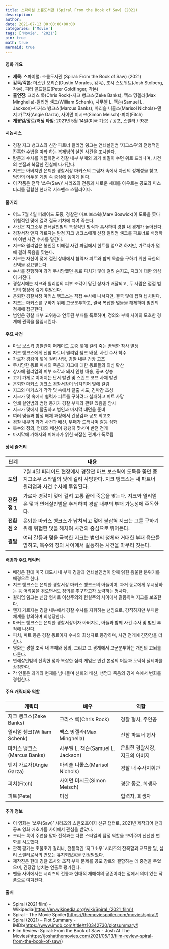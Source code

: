 ```yaml
---
title: 스파이럴 소름도서관 (Spiral From the Book of Saw) (2021)
description: 
author: 
date: 2021-07-13 00:00:00+00:00
categories: ['Movie']
tags: ['Movie', '2021']
pin: true
math: true
mermaid: true
---
```

#### 영화 개요

- **제목**: 스파이럴: 소름도서관 (Spiral: From the Book of Saw) (2021)  
- **감독/각본**: 더스틴 모리슨(Dustin Morales, 감독), 조시 스토워트(Josh Stolberg, 각본), 피터 골드펠드(Peter Goldfinger, 각본)  
- **출연진**: 크리스 록(Chris Rock)-지크 뱅크스(Zeke Banks), 맥스 밍겔라(Max Minghella)-윌리엄 쉥크(William Schenk), 사무엘 L. 잭슨(Samuel L. Jackson)-마커스 뱅크스(Marcus Banks), 마리솔 니콜스(Marisol Nichols)-앤지 가르자(Angie Garza), 사이먼 미시크(Simon Meisch)-피치(Fitch)  
- **개봉일/장르/러닝 타임**: 2021년 5월 14일(미국 기준) / 공포, 스릴러 / 93분  

#### 시놉시스

- 경찰 지크 뱅크스와 신참 파트너 윌리엄 쉥크는 연쇄살인범 ‘지그소우’의 전형적인 잔혹한 수법을 따라 하는 복제범의 살인 사건을 조사한다.  
- 탐문과 수사를 거듭하면서 경찰 내부 부패와 과거 비밀이 수면 위로 드러나며, 사건의 본질과 복잡한 진실에 다가간다.  
- 지크는 아버지인 은퇴한 경찰서장 마커스의 그림자 속에서 자신의 정체성을 찾고, 범인의 어두운 게임 속 중심에 놓이게 된다.  
- 이 작품은 전작 ‘쏘우(Saw)’ 시리즈의 전통과 새로운 세대를 아우르는 공포와 미스터리를 결합한 현대적 서스펜스 스릴러이다.  

#### 줄거리

- 어느 7월 4일 퍼레이드 도중, 경찰관 마브 보스윅(Marv Boswick)이 도둑을 쫓다 위협적인 덫에 걸려 결국 기차에 치여 죽는다.  
- 사건은 지그소우 연쇄살인범의 특징적인 방식과 흡사하여 경찰 내 경계가 높아진다.  
- 경찰서장 앤지 가르자는 탐정 지크 뱅크스에게 신참 윌리엄 쉥크를 파트너로 배정하며 이번 사건 수사를 맡긴다.  
- 지크와 윌리엄은 봉인된 미해결 사건 파일에서 힌트를 얻으려 하지만, 가르자가 덫에 걸려 죽음을 맞는다.  
- 지크는 자신이 덫에 걸린 상태에서 협력자 피트와 함께 목숨을 구하기 위한 극한의 선택을 강요받는다.  
- 수사를 진행하며 과거 무시당했던 동료 피치가 덫에 걸려 숨지고, 지크에 대한 의심이 커진다.  
- 경찰서에는 지크와 윌리엄의 피부 조각이 담긴 상자가 배달되고, 두 사람은 점점 범인의 함정에 깊게 휘말린다.  
- 은퇴한 경찰서장 마커스 뱅크스는 직접 수사에 나서지만, 결국 덫에 잡혀 납치된다.  
- 지크는 마커스를 구하기 위해 고군분투하고, 결국 복잡한 덫들을 해체하며 범인의 정체에 접근한다.  
- 범인은 경찰 내부 고위층과 연루된 부패를 폭로하며, 정의와 부패 사이의 모호한 경계에 관객을 몰입시킨다.  

#### 주요 사건

- 마브 보스윅 경찰관이 퍼레이드 도중 덫에 걸려 죽는 끔찍한 참사 발생  
- 지크 뱅크스에게 신참 파트너 윌리엄 쉥크 배정, 사건 수사 착수  
- 가르자 경감이 덫에 걸려 사망, 경찰 내부 긴장 고조  
- 무시당한 동료 피치의 죽음과 지크에 대한 동료들의 의심 확산  
- 상자에 윌리엄의 피부 조각과 돼지 인형 배송, 공포 상승  
- 고기 가게로 이어지는 단서 발견 및 스킨드 코프 사체 발견  
- 은퇴한 마커스 뱅크스 경찰서장이 납치되어 덫에 걸림  
- 지크와 마커스가 각각 덫 속에서 탈출 시도, 긴박감 조성  
- 지크가 덫 속에서 협력자 피트를 구하려다 실패하고 피트 사망  
- 연쇄 살인범의 범행 동기가 경찰 부패와 관련 있음을 암시  
- 지크가 덫에서 탈출하고 범인과 마지막 대면을 준비  
- 여러 덫들과 함정 해체 과정에서 긴장감과 공포 최고조  
- 경찰 내부의 과거 사건과 배신, 부패가 드러나며 갈등 심화  
- 복수와 정의, 연대와 배신이 팽팽히 맞서며 반전 전개  
- 마지막에 가해자와 피해자가 얽힌 복잡한 관계가 폭로됨  

#### 상세 줄거리

| **단계** | **내용** |
|----------|----------|
| **도입** | 7월 4일 퍼레이드 현장에서 경찰관 마브 보스윅이 도둑을 쫓던 중 지그소우 스타일의 덫에 걸려 사망한다. 지크 뱅크스는 새 파트너 윌리엄과 사건 수사에 투입된다. |
| **전환점 1** | 가르자 경감이 덫에 걸려 고통 끝에 죽음을 맞는다. 지크와 윌리엄은 덫과 연쇄살인범을 추적하며 경찰 내부의 부패 가능성에 주목한다. |
| **전환점 2** | 은퇴한 마커스 뱅크스가 납치되고 덫에 붙잡혀 지크는 그를 구하기 위해 위험한 덫을 헤치며 사건의 중심으로 뛰어든다. |
| **결말** | 여러 갈등과 덫을 극복한 지크는 범인의 정체와 거대한 부패 음모를 밝히고, 복수와 정의 사이에서 갈등하는 사건을 마무리 짓는다. |

#### 배경과 주요 캐릭터

- 배경은 현대 미국 대도시 내 부패 경찰과 연쇄살인범이 함께 얽힌 음울한 분위기를 배경으로 한다.  
- 지크 뱅크스는 은퇴한 경찰서장 마커스 뱅크스의 아들이며, 과거 동료에게 무시당하는 등 어려움을 겪으면서도 정의를 추구하고자 노력하는 형사다.  
- 윌리엄 쉥크는 신참 형사로 이상주의와 현실주의 사이에서 갈등하며 지크를 보조한다.  
- 앤지 가르자는 경찰 내부에서 경찰 수사를 지휘하는 선임으로, 강직하지만 부패한 체계를 항의하며 희생당한다.  
- 마커스 뱅크스는 은퇴한 경찰서장이자 아버지로, 아들과 함께 사건 수사 및 범인 추적에 나선다.  
- 피치, 피트 등은 경찰 동료이자 수사의 희생자로 등장하며, 사건 전개에 긴장감을 더한다.  
- 영화는 경찰 조직 내 부패와 정의, 그리고 그 경계에서 고군분투하는 개인의 고뇌를 다룬다.  
- 연쇄살인범의 잔혹한 덫과 복잡한 심리 게임은 인간 본성의 어둠과 도덕적 딜레마를 상징한다.  
- 각 인물은 과거와 현재를 넘나들며 신뢰와 배신, 생명과 죽음의 경계 속에서 변화를 경험한다.  

#### 주요 캐릭터와 역할

| **캐릭터** | **배우**          | **역할**                    |
|------------|-------------------|-----------------------------|
| 지크 뱅크스(Zeke Banks) | 크리스 록(Chris Rock)   | 경찰 형사, 주인공            |
| 윌리엄 쉥크(William Schenk) | 맥스 밍겔라(Max Minghella) | 신참 파트너 형사             |
| 마커스 뱅크스(Marcus Banks) | 사무엘 L. 잭슨(Samuel L. Jackson) | 은퇴한 경찰서장, 지크의 아버지 |
| 앤지 가르자(Angie Garza) | 마리솔 니콜스(Marisol Nichols) | 경찰 내 수사지휘관           |
| 피치(Fitch) | 사이먼 미시크(Simon Meisch) | 경찰 동료, 희생자             |
| 피트(Pete) | 미상               | 협력자, 희생자               |

#### 추가 정보

- 이 영화는 ‘쏘우(Saw)’ 시리즈의 스핀오프이자 신규 챕터로, 2021년 제작되어 팬과 공포 영화 애호가들 사이에서 관심을 받았다.  
- 크리스 록이 주연을 맡아 전작과는 다른 스타일의 탐정 역할을 보여주며 신선한 변화를 시도했다.  
- 관객 평가는 호불호가 갈리나, 전통적인 ‘지그소우’ 시리즈의 잔혹함과 교묘한 덫, 심리 스릴러로서의 면모는 유지되었음을 인정받았다.  
- 제작진은 현대 경찰 조사와 조직 부패 문제를 공포 장르와 결합하는 데 중점을 두었으며, 긴장감 넘치는 연출로 평가된다.  
- 팬들 사이에서는 시리즈의 전통과 현대적 재해석의 공존이라는 점에서 의미 있는 작품으로 여겨진다.  

#### 출처

- Spiral (2021 film) - Wikipedia(https://en.wikipedia.org/wiki/Spiral_(2021_film))  
- Spiral - The Movie Spoiler(https://themoviespoiler.com/movies/spiral/)  
- Spiral (2021) – Plot Summary - IMDb(https://www.imdb.com/title/tt10342730/plotsummary/)  
- Film Review: Spiral: From the Book of Saw - Josh At The Movies(https://joshatthemovies.com/2021/05/13/film-review-spiral-from-the-book-of-saw/)

